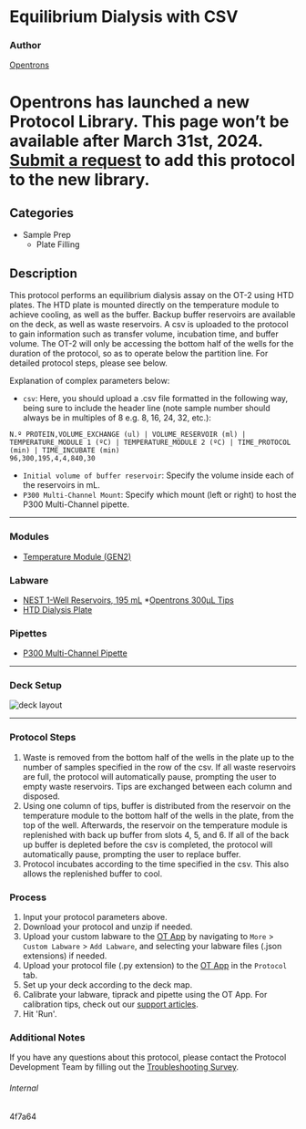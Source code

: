 # Equilibrium Dialysis with CSV

### Author
[Opentrons](https://opentrons.com/)


# Opentrons has launched a new Protocol Library. This page won’t be available after March 31st, 2024. [Submit a request](https://docs.google.com/forms/d/e/1FAIpQLSdYYp9QCKow4nn0KlCVsMS3HX0eJ0N9O7-erajKvcpT0lWbSg/viewform) to add this protocol to the new library.

## Categories
* Sample Prep
	* Plate Filling

## Description
This protocol performs an equilibrium dialysis assay on the OT-2 using HTD plates. The HTD plate is mounted directly on the temperature module to achieve cooling, as well as the buffer. Backup buffer reservoirs are available on the deck, as well as waste reservoirs. A csv is uploaded to the protocol to gain information such as transfer volume, incubation time, and buffer volume. The OT-2 will only be accessing the bottom half of the wells for the duration of the protocol, so as to operate below the partition line. For detailed protocol steps, please see below.

Explanation of complex parameters below:
* `csv`: Here, you should upload a .csv file formatted in the following way, being sure to include the header line (note sample number should always be in multiples of 8 e.g. 8, 16, 24, 32, etc.):
```
N.º PROTEIN,VOLUME_EXCHANGE (ul) | VOLUME_RESERVOIR (ml) | TEMPERATURE_MODULE 1 (ºC) | TEMPERATURE_MODULE 2 (ºC) | TIME_PROTOCOL (min) | TIME_INCUBATE (min)
96,300,195,4,4,840,30
```
* `Initial volume of buffer reservoir`: Specify the volume inside each of the reservoirs in mL.
* `P300 Multi-Channel Mount`: Specify which mount (left or right) to host the P300 Multi-Channel pipette.

---

### Modules
* [Temperature Module (GEN2)](https://shop.opentrons.com/collections/hardware-modules/products/tempdeck)

### Labware
* [NEST 1-Well Reservoirs, 195 mL](https://shop.opentrons.com/nest-1-well-reservoirs-195-ml/)
*[Opentrons 300µL Tips](https://shop.opentrons.com/opentrons-300ul-tips-1000-refills/)
* [HTD Dialysis Plate](https://www.htdialysis.com/)

### Pipettes
* [P300 Multi-Channel Pipette](https://shop.opentrons.com/8-channel-electronic-pipette/)

---

### Deck Setup
![deck layout](https://opentrons-protocol-library-website.s3.amazonaws.com/custom-README-images/4f7a64/Screen+Shot+2022-04-12+at+2.40.50+PM.png)


---

### Protocol Steps
1. Waste is removed from the bottom half of the wells in the plate up to the number of samples specified in the row of the csv. If all waste reservoirs are full, the protocol will automatically pause, prompting the user to empty waste reservoirs. Tips are exchanged between each column and disposed.
2. Using one column of tips, buffer is distributed from the reservoir on the temperature module to the bottom half of the wells in the plate, from the top of the well. Afterwards, the reservoir on the temperature module is replenished with back up buffer from slots 4, 5, and 6. If all of the back up buffer is depleted before the csv is completed, the protocol will automatically pause, prompting the user to replace buffer.
3. Protocol incubates according to the time specified in the csv. This also allows the replenished buffer to cool.

### Process
1. Input your protocol parameters above.
2. Download your protocol and unzip if needed.
3. Upload your custom labware to the [OT App](https://opentrons.com/ot-app) by navigating to `More` > `Custom Labware` > `Add Labware`, and selecting your labware files (.json extensions) if needed.
4. Upload your protocol file (.py extension) to the [OT App](https://opentrons.com/ot-app) in the `Protocol` tab.
5. Set up your deck according to the deck map.
6. Calibrate your labware, tiprack and pipette using the OT App. For calibration tips, check out our [support articles](https://support.opentrons.com/en/collections/1559720-guide-for-getting-started-with-the-ot-2).
7. Hit 'Run'.

### Additional Notes
If you have any questions about this protocol, please contact the Protocol Development Team by filling out the [Troubleshooting Survey](https://protocol-troubleshooting.paperform.co/).

###### Internal
4f7a64
